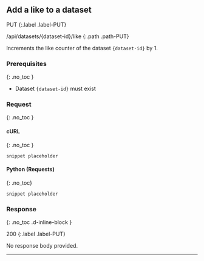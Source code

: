 ## Add a like to a dataset

PUT
{:.label .label-PUT}

/api/datasets/{dataset-id}/like
{:.path .path-PUT}

Increments the like counter of the dataset `{dataset-id}` by 1.

### Prerequisites
{: .no_toc }

- Dataset `{dataset-id}` must exist

### Request
{: .no_toc }

#### cURL
{: .no_toc }

`snippet placeholder`

#### Python (Requests)
{: .no_toc}

`snippet placeholder`

### Response
{: .no_toc .d-inline-block }

200
{:.label .label-PUT}

No response body provided.

---
